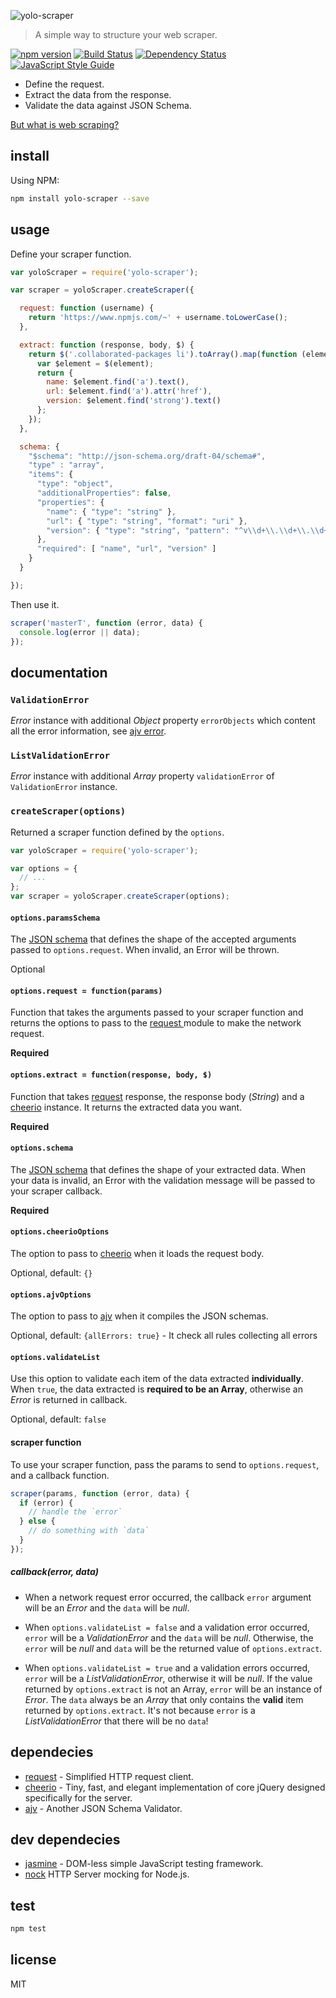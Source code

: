 ![yolo-scraper](http://i.imgur.com/zu4AVzS.jpg)

> A simple way to structure your web scraper.

[![npm version](https://badge.fury.io/js/yolo-scraper.svg)](https://badge.fury.io/js/yolo-scraper)
[![Build Status](https://travis-ci.org/masterT/yolo-scraper.svg?branch=master)](https://travis-ci.org/masterT/yolo-scraper)
[![Dependency Status](https://gemnasium.com/badges/github.com/masterT/yolo-scraper.svg)](https://gemnasium.com/github.com/masterT/yolo-scraper)
[![JavaScript Style Guide](https://img.shields.io/badge/code_style-standard-brightgreen.svg)](https://standardjs.com)


- Define the request.
- Extract the data from the response.
- Validate the data against JSON Schema.

[But what is web scraping?](https://en.wikipedia.org/wiki/Web_scraping)


## install

Using NPM:

```bash
npm install yolo-scraper --save
```

## usage

Define your scraper function.

```js
var yoloScraper = require('yolo-scraper');

var scraper = yoloScraper.createScraper({

  request: function (username) {
    return 'https://www.npmjs.com/~' + username.toLowerCase();
  },

  extract: function (response, body, $) {
    return $('.collaborated-packages li').toArray().map(function (element) {
      var $element = $(element);
      return {
        name: $element.find('a').text(),
        url: $element.find('a').attr('href'),
        version: $element.find('strong').text()
      };
    });
  },

  schema: {
    "$schema": "http://json-schema.org/draft-04/schema#",
    "type" : "array",
    "items": {
      "type": "object",
      "additionalProperties": false,
      "properties": {
        "name": { "type": "string" },
        "url": { "type": "string", "format": "uri" },
        "version": { "type": "string", "pattern": "^v\\d+\\.\\d+\\.\\d+$" }
      },
      "required": [ "name", "url", "version" ]
    }
  }

});
```

Then use it.

```js
scraper('masterT', function (error, data) {
  console.log(error || data);
});
```

## documentation

### `ValidationError`

_Error_ instance with additional _Object_ property `errorObjects` which content all the error information, see [ajv error](https://github.com/epoberezkin/ajv#error-objects).

### `ListValidationError`

_Error_ instance with additional _Array_ property `validationError` of `ValidationError` instance.

### `createScraper(options)`

Returned a scraper function defined by the `options`.

```js
var yoloScraper = require('yolo-scraper');

var options = {
  // ...
};
var scraper = yoloScraper.createScraper(options);
```

#### `options.paramsSchema`

The [JSON schema](https://spacetelescope.github.io/understanding-json-schema/) that defines the shape of the accepted arguments passed to `options.request`. When invalid, an Error will be thrown.

Optional

#### `options.request = function(params)`

Function that takes the arguments passed to your scraper function and returns the options to pass to the [request ](https://www.npmjs.com/package/request) module to make the network request.

**Required**


#### `options.extract = function(response, body, $)`

Function that takes [request](https://www.npmjs.com/package/request) response, the response body (_String_) and a [cheerio](https://www.npmjs.com/package/cheerio) instance. It returns the extracted data you want.

**Required**


#### `options.schema`

The [JSON schema](https://spacetelescope.github.io/understanding-json-schema/) that defines the shape of your extracted data. When your data is invalid, an Error with the validation message will be passed to your scraper callback.

**Required**


#### `options.cheerioOptions`

The option to pass to [cheerio](https://www.npmjs.com/package/cheerio) when it loads the request body.

Optional, default: `{}`


#### `options.ajvOptions`

The option to pass to [ajv](https://www.npmjs.com/package/ajv) when it compiles the JSON schemas.

Optional, default: `{allErrors: true}` - It check all rules collecting all errors


#### `options.validateList`

Use this option to validate each item of the data extracted **individually**. When `true`, the data extracted is **required to be an Array**, otherwise an _Error_ is returned in callback.

Optional, default: `false`


#### scraper function

To use your scraper function, pass the params to send to `options.request`, and a callback function.

```js
scraper(params, function (error, data) {
  if (error) {
    // handle the `error`
  } else {
    // do something with `data`
  }
});
```

##### callback(error, data)

- When a network request error occurred, the callback `error` argument will be an _Error_ and the `data` will be _null_.

- When `options.validateList = false` and a validation error occurred, `error` will be a _ValidationError_ and the `data` will be _null_. Otherwise, the `error` will be _null_ and `data` will be the returned value of `options.extract`.

- When `options.validateList = true` and a validation errors occurred, `error` will be a _ListValidationError_, otherwise it will be _null_. If the value returned by `options.extract` is not an Array, `error` will be an instance of _Error_. The `data` always be an _Array_ that only contains the **valid** item returned by `options.extract`. It's not because `error` is a _ListValidationError_ that there will be no `data`!



## dependecies

- [request](https://www.npmjs.com/package/request) - Simplified HTTP request client.
- [cheerio](https://www.npmjs.com/package/cheerio) - Tiny, fast, and elegant implementation of core jQuery designed specifically for the server.
- [ajv](https://www.npmjs.com/package/ajv) - Another JSON Schema Validator.


## dev dependecies

- [jasmine](https://www.npmjs.com/package/jasmine) - DOM-less simple JavaScript testing framework.
- [nock](https://www.npmjs.com/package/nock) HTTP Server mocking for Node.js.

## test

```bash
npm test
```


## license

MIT
